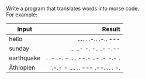 Write a program that translates words into morse code.
<br /> For example: <br />

| Input       |                                                                            Result |
|-------------|----------------------------------------------------------------------------------:|
| hello       |                                                              .... . .-.. .-.. --- |
| sunday      |                                                            ... ..- -. -.. .- -.-- |
| earthquake  |                                                 . .- .-. - .... --.- ..- .- -.- . |
| Äthiopien   |                                                   .-.- - .... .. --- .--. .. . -. |